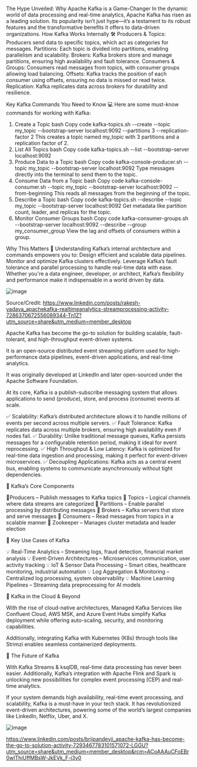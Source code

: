 The Hype Unveiled: Why Apache Kafka is a Game-Changer
In the dynamic world of data processing and real-time analytics, Apache Kafka has risen as a leading solution. Its popularity isn’t just hype—it’s a testament to its robust features and the transformative benefits it offers to data-driven organizations.
How Kafka Works Internally 🛠️
Producers & Topics: Producers send data to specific topics, which act as categories for messages.
Partitions: Each topic is divided into partitions, enabling parallelism and scalability.
Brokers: Kafka brokers store and manage partitions, ensuring high availability and fault tolerance.
Consumers & Groups: Consumers read messages from topics, with consumer groups allowing load balancing.
Offsets: Kafka tracks the position of each consumer using offsets, ensuring no data is missed or read twice.
Replication: Kafka replicates data across brokers for durability and resilience.

Key Kafka Commands You Need to Know 💻
Here are some must-know commands for working with Kafka:
1. Create a Topic
bash
Copy code
kafka-topics.sh --create --topic my_topic --bootstrap-server localhost:9092 --partitions 3 --replication-factor 2 
This creates a topic named my_topic with 3 partitions and a replication factor of 2.
2. List All Topics
bash
Copy code
kafka-topics.sh --list --bootstrap-server localhost:9092 
3. Produce Data to a Topic
bash
Copy code
kafka-console-producer.sh --topic my_topic --bootstrap-server localhost:9092 
Type messages directly into the terminal to send them to the topic.
4. Consume Data from a Topic
bash
Copy code
kafka-console-consumer.sh --topic my_topic --bootstrap-server localhost:9092 --from-beginning 
This reads all messages from the beginning of the topic.
5. Describe a Topic
bash
Copy code
kafka-topics.sh --describe --topic my_topic --bootstrap-server localhost:9092 
Get metadata like partition count, leader, and replicas for the topic.
6. Monitor Consumer Groups
bash
Copy code
kafka-consumer-groups.sh --bootstrap-server localhost:9092 --describe --group my_consumer_group 
View the lag and offsets of consumers within a group.

Why This Matters 🚀
Understanding Kafka’s internal architecture and commands empowers you to:
Design efficient and scalable data pipelines.
Monitor and optimize Kafka clusters effectively.
Leverage Kafka’s fault tolerance and parallel processing to handle real-time data with ease.
Whether you're a data engineer, developer, or architect, Kafka’s flexibility and performance make it indispensable in a world driven by data.

![image](https://github.com/user-attachments/assets/fbf7e0de-cb54-4c1b-876b-d4e1f8245266)

Source/Credit: https://www.linkedin.com/posts/rakesh-yadava_apachekafka-realtimeanalytics-streamprocessing-activity-7286370672556089344-Tn1Z?utm_source=share&utm_medium=member_desktop

Apache Kafka has become the go-to solution for building scalable, fault-tolerant, and high-throughput event-driven systems. 

It is an open-source distributed event streaming platform used for high-performance data pipelines, event-driven applications, and real-time analytics. 

It was originally developed at LinkedIn and later open-sourced under the Apache Software Foundation. 

At its core, Kafka is a publish-subscribe messaging system that allows applications to send (produce), store, and process (consume) events at scale. 


✅ Scalability: Kafka’s distributed architecture allows it to handle millions of events per second across multiple servers. 
✅ Fault Tolerance: Kafka replicates data across multiple brokers, ensuring high availability even if nodes fail. 
✅ Durability: Unlike traditional message queues, Kafka persists messages for a configurable retention period, making it ideal for event reprocessing. 
✅ High Throughput & Low Latency: Kafka is optimized for real-time data ingestion and processing, making it perfect for event-driven microservices. 
✅ Decoupling Applications: Kafka acts as a central event bus, enabling systems to communicate asynchronously without tight dependencies. 

 🔹 Kafka’s Core Components 

📌Producers – Publish messages to Kafka topics 
📌 Topics – Logical channels where data streams are categorized 
📌 Partitions – Enable parallel processing by distributing messages 
📌 Brokers – Kafka servers that store and serve messages 
📌 Consumers – Read messages from topics in a scalable manner 
📌 Zookeeper – Manages cluster metadata and leader election 

🔹 Key Use Cases of Kafka 

💡 Real-Time Analytics – Streaming logs, fraud detection, financial market analysis 
💡 Event-Driven Architectures – Microservices communication, user activity tracking 
💡 IoT & Sensor Data Processing – Smart cities, healthcare monitoring, industrial automation 
💡 Log Aggregation & Monitoring – Centralized log processing, system observability 
💡 Machine Learning Pipelines – Streaming data preprocessing for AI models 


🔹 Kafka in the Cloud & Beyond 

With the rise of cloud-native architectures, Managed Kafka Services like Confluent Cloud, AWS MSK, and Azure Event Hubs simplify Kafka deployment while offering auto-scaling, security, and monitoring capabilities. 

Additionally, integrating Kafka with Kubernetes (K8s) through tools like Strimzi enables seamless containerized deployments. 

🔹 The Future of Kafka 

With Kafka Streams & ksqlDB, real-time data processing has never been easier. Additionally, Kafka’s integration with Apache Flink and Spark is unlocking new possibilities for complex event processing (CEP) and real-time analytics. 


If your system demands high availability, real-time event processing, and scalability, Kafka is a must-have in your tech stack. It has revolutionized event-driven architectures, powering some of the world’s largest companies like LinkedIn, Netflix, Uber, and X.

![image](https://github.com/user-attachments/assets/b6c69c55-1713-4847-9852-24013e1babd7)

https://www.linkedin.com/posts/brijpandeyji_apache-kafka-has-become-the-go-to-solution-activity-7293467783101571072-LGGU?utm_source=share&utm_medium=member_desktop&rcm=ACoAAAuCFoEBr0wIThjUffMBsW-JkEVk_F-j3y0

